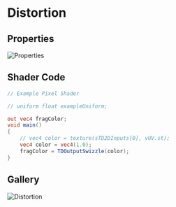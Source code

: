 # Distortion

## Properties
![Properties](https://user-images.githubusercontent.com/21966381/115397266-df10b780-a220-11eb-8f15-193b45f663cf.JPG)

## Shader Code

```glsl
// Example Pixel Shader

// uniform float exampleUniform;

out vec4 fragColor;
void main()
{
	// vec4 color = texture(sTD2DInputs[0], vUV.st);
	vec4 color = vec4(1.0);
	fragColor = TDOutputSwizzle(color);
}
```

## Gallery

![Distortion](https://user-images.githubusercontent.com/21966381/115664727-2c09a080-a37d-11eb-91c2-5f72e1b04158.jpg)
